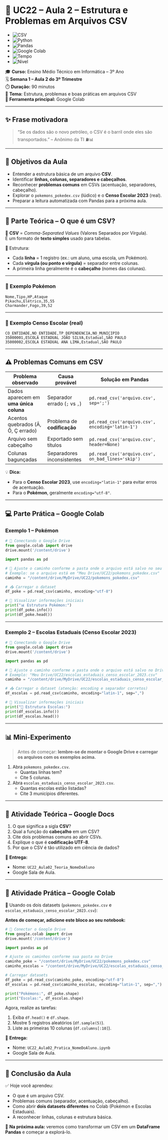 # 📘 UC22 – Aula 2 – Estrutura e Problemas em Arquivos CSV

- ![CSV](https://img.shields.io/badge/Formato-CSV-orange?logo=file)
- ![Python](https://img.shields.io/badge/Python-3.11+-blue?logo=python&logoColor=white)
- ![Pandas](https://img.shields.io/badge/Pandas-Data%20Analysis-green?logo=pandas)
- ![Google Colab](https://img.shields.io/badge/Google%20Colab-Notebook-yellow?logo=googlecolab)
- ![Tempo](https://img.shields.io/badge/Dura%C3%A7%C3%A3o-90%20min-red)
- ![Nível](https://img.shields.io/badge/N%C3%ADvel-Iniciante%E2%9E%9CIntermedi%C3%A1rio-purple)

🎓 **Curso:** Ensino Médio Técnico em Informática – 3º Ano  
🗓️ **Semana 1 – Aula 2 do 3º Trimestre**  
⏱️ **Duração:** 90 minutos  
📍 **Tema:** Estrutura, problemas e boas práticas em arquivos CSV  
🐍 **Ferramenta principal:** Google Colab  

---

## ✨ Frase motivadora

> “Se os dados são o novo petróleo, o CSV é o barril onde eles são transportados.” – Anônimo da TI ⛽📊

---

## 🎯 Objetivos da Aula

- Entender a estrutura básica de um arquivo **CSV**.  
- Identificar **linhas, colunas, separadores e cabeçalhos**.  
- Reconhecer **problemas comuns** em CSVs (acentuação, separadores, cabeçalho).  
- Explorar o `pokemons_pokedex.csv` (lúdico) e o **Censo Escolar 2023** (real).  
- Preparar a leitura automatizada com Pandas para a próxima aula.  

---

## 🧠 Parte Teórica – O que é um CSV?

📖 **CSV** = *Comma-Separated Values* (Valores Separados por Vírgula).  
É um formato de **texto simples** usado para tabelas.

📌 Estrutura:

- Cada **linha** = 1 registro (ex.: um aluno, uma escola, um Pokémon).  
- Cada **vírgula (ou ponto e vírgula)** = separador entre colunas.  
- A primeira linha geralmente é o **cabeçalho** (nomes das colunas).  

---

### 🔹 Exemplo Pokémon

```csv
Nome,Tipo,HP,Ataque
Pikachu,Elétrico,35,55
Charmander,Fogo,39,52
```

------

### 🔹 Exemplo Censo Escolar (real)

```csv
CO_ENTIDADE,NO_ENTIDADE,TP_DEPENDENCIA,NO_MUNICIPIO
35000001,ESCOLA ESTADUAL JOÃO SILVA,Estadual,SÃO PAULO
35000002,ESCOLA ESTADUAL ANA LIMA,Estadual,SÃO PAULO
```

------

## ⚠️ Problemas Comuns em CSV

| Problema observado                     | Causa provável                | Solução em Pandas                                 |
| -------------------------------------- | ----------------------------- | ------------------------------------------------- |
| Dados aparecem em **uma única coluna** | Separador errado (`;` vs `,`) | `pd.read_csv('arquivo.csv', sep=';')`             |
| Acentos quebrados (Ã, Õ, Ç errado)     | Problema de **codificação**   | `pd.read_csv('arquivo.csv', encoding='latin-1')`  |
| Arquivo sem cabeçalho                  | Exportado sem títulos         | `pd.read_csv('arquivo.csv', header=None)`         |
| Colunas bagunçadas                     | Separadores inconsistentes    | `pd.read_csv('arquivo.csv', on_bad_lines='skip')` |

💡 **Dica:**

- Para o **Censo Escolar 2023**, use `encoding="latin-1"` para evitar erros de acentuação.
- Para o **Pokémon**, geralmente `encoding="utf-8"`.

------

## 💻 Parte Prática – Google Colab

### Exemplo 1 – Pokémon

```python
# 📂 Conectando o Google Drive
from google.colab import drive
drive.mount('/content/drive')

import pandas as pd

# 🔄 Ajuste o caminho conforme a pasta onde o arquivo está salvo no seu Drive
# Exemplo: se o arquivo está em "Meu Drive/UC22/pokemons_pokedex.csv"
caminho = "/content/drive/MyDrive/UC22/pokemons_pokedex.csv"

# 📥 Carregar o dataset
df_poke = pd.read_csv(caminho, encoding="utf-8")

# 🔎 Visualizar informações iniciais
print("📊 Estrutura Pokémon:")
print(df_poke.info())
print(df_poke.head())
```

------

### Exemplo 2 – Escolas Estaduais (Censo Escolar 2023)

```python
# 📂 Conectando o Google Drive
from google.colab import drive
drive.mount('/content/drive')

import pandas as pd

# 🔄 Ajuste o caminho conforme a pasta onde o arquivo está salvo no Drive
# Exemplo: "Meu Drive/UC22/escolas_estaduais_censo_escolar_2023.csv"
caminho = "/content/drive/MyDrive/UC22/escolas_estaduais_censo_escolar_2023.csv"

# 📥 Carregar o dataset (atenção: encoding e separador corretos)
df_escolas = pd.read_csv(caminho, encoding="latin-1", sep=",")

# 🔎 Visualizar informações iniciais
print("🏫 Estrutura Escolas:")
print(df_escolas.info())
print(df_escolas.head())
```

------

## 📊 Mini-Experimento

> Antes de começar: **lembre-se de montar o Google Drive e carregar os arquivos com os exemplos acima.**

1. Abra `pokemons_pokedex.csv`.
   - Quantas linhas tem?
   - Cite 5 colunas.
2. Abra `escolas_estaduais_censo_escolar_2023.csv`.
   - Quantas escolas estão listadas?
   - Cite 3 municípios diferentes.

------

## 💬 Atividade Teórica – Google Docs

1. O que significa a sigla **CSV**?
2. Qual a função do **cabeçalho** em um CSV?
3. Cite dois problemas comuns ao abrir CSVs.
4. Explique o que é **codificação UTF-8**.
5. Por que o CSV é tão utilizado em ciência de dados?

📌 **Entrega:**

- Nome: `UC22_Aula02_Teoria_NomeDoAluno`
- Google Sala de Aula.

------

## 🧩 Atividade Prática – Google Colab

📌 Usando os dois datasets (`pokemons_pokedex.csv` e `escolas_estaduais_censo_escolar_2023.csv`):

**Antes de começar, adicione este bloco ao seu notebook:**

```python
# 📂 Conectar o Google Drive
from google.colab import drive
drive.mount('/content/drive')

import pandas as pd

# Ajuste os caminhos conforme sua pasta no Drive
caminho_poke = "/content/drive/MyDrive/UC22/pokemons_pokedex.csv"
caminho_escolas = "/content/drive/MyDrive/UC22/escolas_estaduais_censo_escolar_2023.csv"

# Carregar datasets
df_poke = pd.read_csv(caminho_poke, encoding="utf-8")
df_escolas = pd.read_csv(caminho_escolas, encoding="latin-1", sep=",")

print("Pokémons:", df_poke.shape)
print("Escolas:", df_escolas.shape)
```

Agora, realize as tarefas:

1. Exiba `df.head()` e `df.shape`.
2. Mostre 5 registros aleatórios (`df.sample(5)`).
3. Liste as primeiras 10 colunas (`df.columns[:10]`).

📌 **Entrega:**

- Nome: `UC22_Aula02_Pratica_NomeDoAluno.ipynb`
- Google Sala de Aula.

------

## 📎 Conclusão da Aula

✅ Hoje você aprendeu:

- O que é um arquivo CSV.
- Problemas comuns (separador, acentuação, cabeçalho).
- Como abrir **dois datasets diferentes** no Colab (Pokémon e Escolas Estaduais).
- A reconhecer linhas, colunas e estrutura básica.

🔮 **Na próxima aula:** veremos como transformar um CSV em um **DataFrame Pandas** e começar a explorá-lo.

